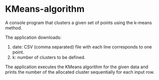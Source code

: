 # KMeans-algorithm

A console program that clusters a given set of points using the k-means method.

The application downloads:
  1. date: CSV (comma separated) file with each line corresponds to one point.
  2. k: number of clusters to be defined.
  
The application executes the KMeans algorithm for the given data and prints the number of the allocated cluster sequentially for each input row.
